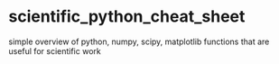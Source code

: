 # scientific_python_cheat_sheet
simple overview of python, numpy, scipy, matplotlib functions that are useful for scientific work
